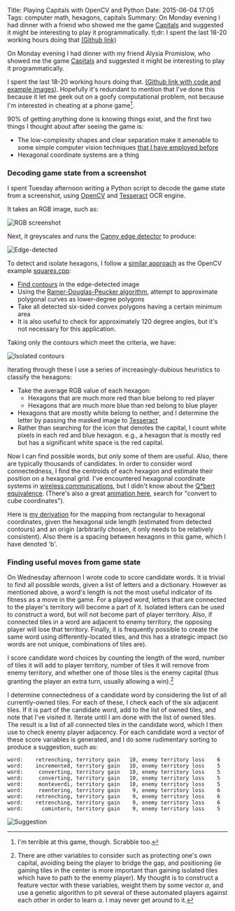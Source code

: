 Title: Playing Capitals with OpenCV and Python
Date: 2015-06-04 17:05
Tags: computer math, hexagons, capitals
Summary: On Monday evening I had dinner with a friend who showed me the game [Capitals](https://itunes.apple.com/us/app/capitals-free-word-battle/id968456900) and suggested it might be interesting to play it programmatically. tl;dr: I spent the last 18-20 working hours doing that [(Github link)](https://github.com/iank/capitals-solver)

On Monday evening I had dinner with my friend Alysia Promislow, who showed me the game [Capitals](https://itunes.apple.com/us/app/capitals-free-word-battle/id968456900) and suggested it might be interesting to play it programmatically.

I spent the last 18-20 working hours doing that. [(Github link with code and example images)](https://github.com/iank/capitals-solver). Hopefully it's redundant to mention that I've done this because it let me geek out on a goofy computational problem, not because I'm interested in cheating at a phone game[^game].

90% of getting anything done is knowing things exist, and the first two things I thought about after seeing the game is:

- The low-complexity shapes and clear separation make it amenable to some simple computer vision techniques [that I have employed before](http://iank.org/rmbc.html)
- Hexagonal coordinate systems are a thing

### Decoding game state from a screenshot

I spent Tuesday afternoon writing a Python script to decode the game state from a screenshot, using [OpenCV](http://opencv.org) and [Tesseract](https://code.google.com/p/tesseract-ocr/) OCR engine.

It takes an RGB image, such as:

![RGB screenshot](/images/capitals_ex.png)

Next, it greyscales and runs the [Canny edge detector](http://docs.opencv.org/modules/imgproc/doc/feature_detection.html?highlight=canny#canny) to produce:

![Edge-detected](/images/capital_ex_canny.png)

To detect and isolate hexagons, I follow a [similar approach](https://github.com/Itseez/opencv/blob/master/samples/cpp/squares.cpp) as the OpenCV example [squares.cpp](https://github.com/Itseez/opencv/blob/master/samples/cpp/squares.cpp):

- [Find contours](http://docs.opencv.org/modules/imgproc/doc/structural_analysis_and_shape_descriptors.html#findcontours) in the edge-detected image
- Using the [Ramer-Douglas-Peucker algorithm](http://docs.opencv.org/modules/imgproc/doc/structural_analysis_and_shape_descriptors.html#approxpolydp), attempt to approximate polygonal curves as lower-degree polygons
- Take all detected six-sided convex polygons having a certain minimum area
- It is also useful to check for approximately 120 degree angles, but it's not necessary for this application.

Taking only the contours which meet the criteria, we have:

![Isolated contours](/images/capital_ex_contour_mask.png)

Iterating through these I use a series of increasingly-dubious heuristics to classify the hexagons:

- Take the average RGB value of each hexagon:
    - Hexagons that are much more red than blue belong to red player
    - Hexagons that are much more blue than red belong to blue player
- Hexagons that are mostly white belong to neither, and I determine the letter by passing the masked image to [Tesseract](https://code.google.com/p/tesseract-ocr/)
- Rather than searching for the icon that denotes the capital, I count white pixels in each red and blue hexagon. e.g., a hexagon that is mostly red but has a significant white space is the red capital.

Now I can find possible words, but only some of them are useful. Also, there are typically thousands of candidates. In order to consider word connectedness, I find the centroids of each hexagon and estimate their position on a hexagonal grid. I've encountered hexagonal coordinate systems in [wireless communications](http://en.wikipedia.org/wiki/File:CellTowersAtCorners.gif), but I didn't know about the [Q*bert equivalence](http://keekerdc.com/2011/03/hexagon-grids-coordinate-systems-and-distance-calculations/). (There's also a great [animation here](http://www.redblobgames.com/grids/hexagons/), search for "convert to cube coordinates").

Here is [my derivation](/images/hex_derivation.jpg) for the mapping from rectangular to hexagonal coordinates, given the hexagonal side length (estimated from detected contours) and an origin (arbitrarily chosen, it only needs to be relatively consistent). Also there is a spacing between hexagons in this game, which I have denoted 'b'.

### Finding useful moves from game state

On Wednesday afternoon I wrote code to score candidate words. It is trivial to find all possible words, given a list of letters and a dictionary. However as mentioned above, a word's length is not the most useful indicator of its fitness as a move in the game. For a played word, letters that are connected to the player's territory will become a part of it. Isolated letters can be used to construct a word, but will not become part of player territory. Also, if connected tiles in a word are adjacent to enemy territory, the opposing player will lose that territory. Finally, it is frequently possible to create the same word using differently-located tiles, and this has a strategic impact (so words are not unique, combinations of tiles are).

I score candidate word choices by counting the length of the word, number of tiles it will add to player territory, number of tiles it will remove from enemy territory, and whether one of those tiles is the enemy capital (thus granting the player an extra turn, usually allowing a win).[^vars]

I determine connectedness of a candidate word by considering the list of all currently-owned tiles. For each of these, I check each of the six adjacent tiles. If it is part of the candidate word, add to the list of owned tiles, and note that I've visited it. Iterate until I am done with the list of owned tiles. The result is a list of all connected tiles in the candidate word, which I then use to check enemy player adjacency. For each candidate word a vector of these score variables is generated, and I do some rudimentary sorting to produce a suggestion, such as:

    word:    retrenching, territory gain   10, enemy territory loss    6
    word:    incremented, territory gain   10, enemy territory loss    5
    word:     converting, territory gain   10, enemy territory loss    5
    word:     converting, territory gain   10, enemy territory loss    5
    word:     monteverdi, territory gain   10, enemy territory loss    5
    word:     reentering, territory gain    9, enemy territory loss    6
    word:    retrenching, territory gain    9, enemy territory loss    6
    word:    retrenching, territory gain    9, enemy territory loss    6
    word:      comintern, territory gain    9, enemy territory loss    5

![Suggestion](/images/capitals_ex_suggestion.png)

[^game]: I'm terrible at this game, though. Scrabble too.

[^vars]: There are other variables to consider such as protecting one's own capital, avoiding being the player to bridge the gap, and positioning (ie gaining tiles in the center is more important than gaining isolated tiles which have to path to the enemy player). My thought is to construct a feature vector with these variables, weight them by some vector $\alpha$, and use a genetic algorithm to pit several of these automated players against each other in order to learn $\alpha$. I may never get around to it.
